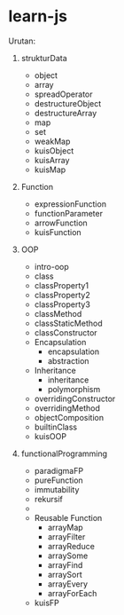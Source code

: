 # learn-js
Urutan:
1. strukturData
	- object
	- array
	- spreadOperator
	- destructureObject
	- destructureArray
	- map
	- set
	- weakMap
	- kuisObject
	- kuisArray
	- kuisMap
2. Function
	- expressionFunction
	- functionParameter
	- arrowFunction
	- kuisFunction
3. OOP
	- intro-oop
	- class
	- classProperty1
	- classProperty2
	- classProperty3
	- classMethod
	- classStaticMethod
	- classConstructor
	- Encapsulation
		- encapsulation
		- abstraction
	- Inheritance
		- inheritance
		- polymorphism
	- overridingConstructor
	- overridingMethod
	- objectComposition
	- builtinClass
	- kuisOOP

4. functionalProgramming
	- paradigmaFP
	- pureFunction
	- immutability
	- rekursif
	- 
	- Reusable Function
		- arrayMap
		- arrayFilter
		- arrayReduce
		- arraySome
		- arrayFind
		- arraySort
		- arrayEvery
		- arrayForEach
	- kuisFP
